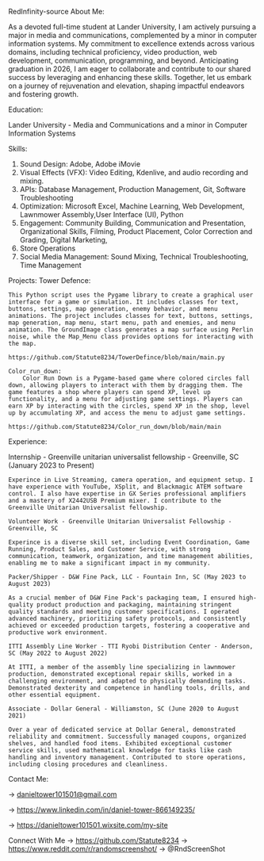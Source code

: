 RedInfinity-source About Me:

As a devoted full-time student at Lander University, I am actively pursuing a major in media and communications, complemented by a minor in computer information systems. My commitment to excellence extends across various domains, including technical proficiency, video production, web development, communication, programming, and beyond. Anticipating graduation in 2026, I am eager to collaborate and contribute to our shared success by leveraging and enhancing these skills. Together, let us embark on a journey of rejuvenation and elevation, shaping impactful endeavors and fostering growth.

Education:

Lander University - Media and Communications and a minor in Computer Information Systems

Skills:

1) Sound Design: Adobe, Adobe iMovie
2) Visual Effects (VFX): Video Editing, Kdenlive, and audio recording and mixing.
3) APIs: Database Management, Production Management, Git, Software Troubleshooting
4) Optimization: Microsoft Excel, Machine Learning, Web Development, Lawnmower Assembly,User Interface (UI), Python
5) Engagement: Community Building, Communication and Presentation, Organizational Skills, Filming, Product Placement, Color Correction and Grading, Digital Marketing,
6) Store Operations
7) Social Media Management: Sound Mixing, Technical Troubleshooting, Time Management

Projects: Tower Defence:

    This Python script uses the Pygame library to create a graphical user interface for a game or simulation. It includes classes for text, buttons, settings, map generation, enemy behavior, and menu animations. The project includes classes for text, buttons, settings, map generation, map menu, start menu, path and enemies, and menu animation. The GroundImage class generates a map surface using Perlin noise, while the Map_Menu class provides options for interacting with the map.

    https://github.com/Statute8234/TowerDefince/blob/main/main.py

    Color_run_down:
        Color Run Down is a Pygame-based game where colored circles fall down, allowing players to interact with them by dragging them. The game features a shop where players can spend XP, level up functionality, and a menu for adjusting game settings. Players can earn XP by interacting with the circles, spend XP in the shop, level up by accumulating XP, and access the menu to adjust game settings.

    https://github.com/Statute8234/Color_run_down/blob/main/main

Experience:

Internship - Greenville unitarian universalist fellowship - Greenville, SC (January 2023 to Present)

    Experince in Live Streaming, camera operation, and equipment setup. I have experience with YouTube, XSplit, and Blackmagic ATEM software control. I also have expertise in GX Series professional amplifiers and a mastery of X2442USB Premium mixer. I contribute to the Greenville Unitarian Universalist fellowship.

    Volunteer Work - Greenville Unitarian Universalist Fellowship - Greenville, SC

    Experince is a diverse skill set, including Event Coordination, Game Running, Product Sales, and Customer Service, with strong communication, teamwork, organization, and time management abilities, enabling me to make a significant impact in my community.

    Packer/Shipper - D&W Fine Pack, LLC - Fountain Inn, SC (May 2023 to August 2023)

    As a crucial member of D&W Fine Pack's packaging team, I ensured high-quality product production and packaging, maintaining stringent quality standards and meeting customer specifications. I operated advanced machinery, prioritizing safety protocols, and consistently achieved or exceeded production targets, fostering a cooperative and productive work environment.

    ITTI Assembly Line Worker - TTI Ryobi Distribution Center - Anderson, SC (May 2022 to August 2022)

    At ITTI, a member of the assembly line specializing in lawnmower production, demonstrated exceptional repair skills, worked in a challenging environment, and adapted to physically demanding tasks. Demonstrated dexterity and competence in handling tools, drills, and other essential equipment.

    Associate - Dollar General - Williamston, SC (June 2020 to August 2021)

    Over a year of dedicated service at Dollar General, demonstrated reliability and commitment. Successfully managed coupons, organized shelves, and handled food items. Exhibited exceptional customer service skills, used mathematical knowledge for tasks like cash handling and inventory management. Contributed to store operations, including closing procedures and cleanliness.

Contact Me:

-> danieltower101501@gmail.com

-> https://www.linkedin.com/in/daniel-tower-866149235/

-> https://danieltower101501.wixsite.com/my-site

Connect With Me -> https://github.com/Statute8234 -> https://www.reddit.com/r/randomscreenshot/ -> @RndScreenShot
